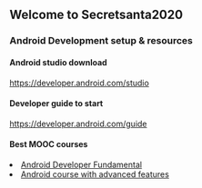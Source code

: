 ## Welcome to Secretsanta2020



### Android Development setup & resources



#### Android studio download
https://developer.android.com/studio


#### Developer guide to start 

https://developer.android.com/guide

#### Best MOOC courses

<li><a href="https://developer.android.com/courses/fundamentals-training/overview-v2"> Android Developer Fundamental</a></li>

<li><a href="https://www.coursera.org/specializations/android-app-development?action=enroll&adgroupid=71792235071&adpostion=&campaignid=1776545273&creativeid=442149625903&device=c&devicemodel=&gclid=Cj0KCQiAk53-BRD0ARIsAJuNhpvYqgl7h9ZZ0KCOjbThT3viIT1VhJhniUbuZcuQBluCuAeYyYQBwGgaAmQvEALw_wcB&hide_mobile_promo=&keyword=courseera&matchtype=b&network=g&utm_campaign=94-BrandedSearch-IN&utm_content=94-BrandedSearch-IN&utm_medium=sem&utm_source=gg">Android course with advanced features</a></li>


